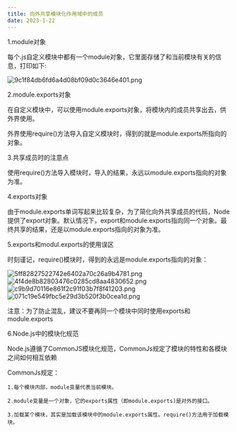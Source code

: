 ```yaml
---
title: 向外共享模块化作用域中的成员
date: 2023-1-22
---
```

1.module对象

每个.js自定义模块中都有一个module对象，它里面存储了和当前模块有关的信息，打印如下:

![9c1f84db6fd6a4d08bf09d0c3646e401.png](https://s1.imagehub.cc/images/2023/02/01/9c1f84db6fd6a4d08bf09d0c3646e401.png)

2.module.exports对象

在自定义模块中，可以使用module.exports对象，将模块内的成员共享出去，供外界使用。

外界使用require()方法导入自定义模块时，得到的就是module.exports所指向的对象。

3.共享成员时的注意点

使用require()方法导入模块时，导入的结果，永远以module.exports指向的对象为准。

4.exports对象

由于module.exports单词写起来比较复杂，为了简化向外共享成员的代码，Node提供了export对象。默认情况下，export和module.exports指向同一个对象。最终共享的结果，还是以module.exports指向的对象为准。

5.exports和modul.exports的使用误区

时刻谨记，require()模块时，得到的永远是module.exports指向的对象：

![5ff82827522742e6402a70c26a9b4781.png](https://s1.imagehub.cc/images/2023/02/01/5ff82827522742e6402a70c26a9b4781.png)
![4f4de8b82803476c0285cd8aa4830652.png](https://s1.imagehub.cc/images/2023/02/01/4f4de8b82803476c0285cd8aa4830652.png)
![c9b9d70116e861f2c91f03b7f8f41203.png](https://s1.imagehub.cc/images/2023/02/01/c9b9d70116e861f2c91f03b7f8f41203.png)
![071c19e549fbc5e29d3b520f3b0cea1d.png](https://s1.imagehub.cc/images/2023/02/01/071c19e549fbc5e29d3b520f3b0cea1d.png)

注意：为了防止混乱，建议不要再同一个模块中同时使用exports和module.exports

6.Node.js中的模块化规范

Node.js遵循了CommonJS模块化规范，CommonJs规定了模块的特性和各模块之间如何相互依赖

CommonJs规定：

    1.每个模块内部，module变量代表当前模块。

    2.module变量是一个对象，它的exports属性（即module.exports)是对外的接口。

    3.加载某个模块，其实是加载该模块中的module.exports属性。require()方法用于加载模块。
